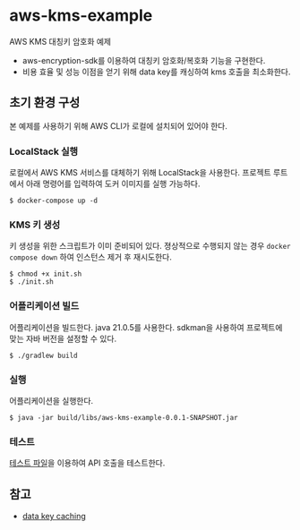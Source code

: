 # aws-kms-example

AWS KMS 대칭키 암호화 예제

- aws-encryption-sdk를 이용하여 대칭키 암호화/복호화 기능을 구현한다.
- 비용 효율 및 성능 이점을 얻기 위해 data key를 캐싱하여 kms 호출을 최소화한다.

## 초기 환경 구성

본 예제를 사용하기 위해 AWS CLI가 로컬에 설치되어 있어야 한다.

### LocalStack 실행

로컬에서 AWS KMS 서비스를 대체하기 위해 LocalStack을 사용한다.
프로젝트 루트에서 아래 명령어를 입력하여 도커 이미지를 실행 가능하다.

```shell
$ docker-compose up -d
```

### KMS 키 생성

키 생성을 위한 스크립트가 이미 준비되어 있다. 졍상적으로 수행되지 않는 경우 `docker compose down` 하여 인스턴스 제거 후 재시도한다.

```shell
$ chmod +x init.sh
$ ./init.sh
```

### 어플리케이션 빌드

어플리케이션을 빌드한다. java 21.0.5를 사용한다. sdkman을 사용하여 프로젝트에 맞는 자바 버전을 설정할 수 있다.

```shell
$ ./gradlew build
```

### 실행

어플리케이션을 실행한다.

```shell
$ java -jar build/libs/aws-kms-example-0.0.1-SNAPSHOT.jar
```

### 테스트

[테스트 파일](./http/kms-test.http)을 이용하여 API 호출을 테스트한다.

## 참고

- [data key caching](https://docs.aws.amazon.com/encryption-sdk/latest/developer-guide/data-key-caching.html)
